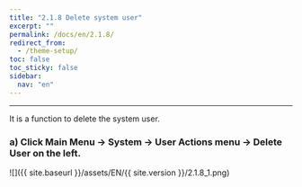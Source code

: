 ```yaml
---
title: "2.1.8 Delete system user"
excerpt: ""
permalink: /docs/en/2.1.8/
redirect_from:
  - /theme-setup/
toc: false
toc_sticky: false
sidebar:
  nav: "en"
---
```


---
It is a function to delete the system user.

### a\)  Click Main Menu → System → User Actions menu → Delete User on the left.
![]({{ site.baseurl }}/assets/EN/{{ site.version }}/2.1.8_1.png)
